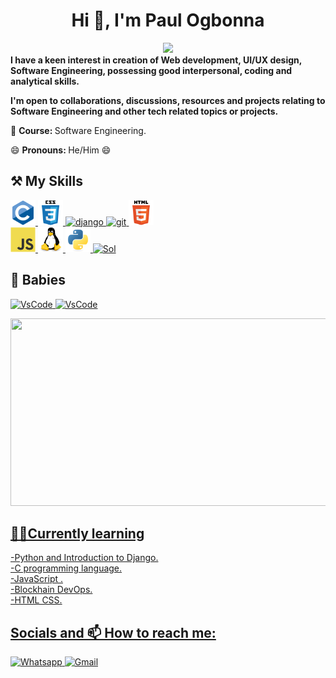 <h1 align="center">Hi 👋, I'm Paul Ogbonna</h1>
<div id="header" align="center">
  <img src="https://media.giphy.com/media/M9gbBd9nbDrOTu1Mqx/giphy.gif" width="100"/>
</div>
<strong>I have a keen interest in creation of Web development, UI/UX design, Software Engineering, possessing good interpersonal,
coding and analytical skills.

I'm open to collaborations, discussions, resources and projects relating to Software Engineering and other tech related topics or projects.</strong>

🏫 <b> Course: </b> Software Engineering.

😄 <b> Pronouns: </b> He/Him 😄


## ⚒ My Skills
<p align="left"> <a href="https://www.cprogramming.com/" target="_blank" rel="noreferrer"> <img src="https://raw.githubusercontent.com/devicons/devicon/master/icons/c/c-original.svg" alt="c" width="40" height="40"/> </a> <a href="https://www.w3schools.com/css/" target="_blank" rel="noreferrer"> <img src="https://raw.githubusercontent.com/devicons/devicon/master/icons/css3/css3-original-wordmark.svg" alt="css3" width="40" height="40"/> </a> <a href="https://www.djangoproject.com/" target="_blank" rel="noreferrer"> <img src="https://cdn.worldvectorlogo.com/logos/django.svg" alt="django" width="40" height="40"/> </a> <a href="https://git-scm.com/" target="_blank" rel="noreferrer"> <img src="https://www.vectorlogo.zone/logos/git-scm/git-scm-icon.svg" alt="git" width="40" height="40"/> </a> <a href="https://www.w3.org/html/" target="_blank" rel="noreferrer"> <img src="https://raw.githubusercontent.com/devicons/devicon/master/icons/html5/html5-original-wordmark.svg" alt="html5" width="40" height="40"/> </a> <br> <a href="https://developer.mozilla.org/en-US/docs/Web/JavaScript" target="_blank" rel="noreferrer"> <img src="https://raw.githubusercontent.com/devicons/devicon/master/icons/javascript/javascript-original.svg" alt="javascript" width="40" height="40"/> </a> <a href="https://www.linux.org/" target="_blank" rel="noreferrer"> <img src="https://raw.githubusercontent.com/devicons/devicon/master/icons/linux/linux-original.svg" alt="linux" width="40" height="40"/> </a> <a href="https://www.python.org" target="_blank" rel="noreferrer"> <img src="https://raw.githubusercontent.com/devicons/devicon/master/icons/python/python-original.svg" alt="python" width="40" height="40"/> </a>  <a href="https://soliditylang.org" target="_blank" rel="noreferrer"> <img src="https://soliditylang.org/images/logo.svg" alt="Sol" width="40" height="40"/> </a> 
  
  ## 👼 Babies
  <p align="left">  <a href="https://code.visualstudio.com" target="_blank" rel="noreferrer"> <img src="https://code.visualstudio.com/assets/branding/app-icon.png" alt="VsCode" width="40" height="40"/>  <a href="https://remix.ethereum.org" target="_blank" rel="noreferrer"> <img src="https://repository-images.githubusercontent.com/59065830/b62be480-45d2-11ea-9989-803db0f9c44d" alt="VsCode" width="40" height="40"/>


<div align="center">
  <img src="https://media.giphy.com/media/dWesBcTLavkZuG35MI/giphy.gif" width="600" height="300"/>
</div>

## 🏫🌱Currently learning
-Python and Introduction to Django.
<br>
-C programming language.
<br>
-JavaScript .
<br>
-Blockhain DevOps.
<br>
-HTML CSS.

## Socials and 📫 How to reach me: 
</a> <a href="https://wa.me/+2349069299336" target="_blank" rel="noreferrer"> <img src="https://www.freeiconspng.com/uploads/icono-whatsapp-red-social-de-flat-gradient-social-icons-22.png" alt="Whatsapp" width="40" height="40"/> </a>   </a> <a href="mailto:acerpaulo4@gmail.com" target="_blank" rel="noreferrer"> <img src="https://www.freeiconspng.com/uploads/gmail-logo-icon-2.png" alt="Gmail" width="40" height="40"/> </a>

